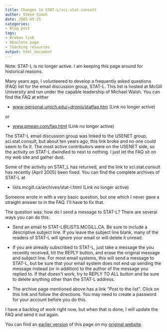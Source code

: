 ```yaml
---
title: Changes to STAT-L/sci.stat.consult
author: Steve Simon
date: 2005-05-25
categories:
- Blog post
tags:
- Broken link
- Obsolete page
- Teaching resources
output: html_document
---
```


Note: STAT-L is no longer active. I am keeping this page around for historical reasons.

Many years ago, I volunteered to develop a frequently asked questions (FAQ) list for the email discussion group, STAT-L. This list is hosted at McGill University and run under the capable leadership of Michael Walsh. You can find the FAQ at either

- www-personal.umich.edu/~dronis/statfaq.htm (Link no longer active)

or

- www.pmean.com/faq.html (Link no longer active)

The STAT-L email discussion group was linked to the USENET group, sci.stat.consult, but about ten years ago, this link broke and no one could seem to fix it. The most active contributors were on the USENET side, so the activity on STAT-L dwindled to next to nothing. I just let the FAQ sit on my web site and gather dust.

Some of the activity on STAT\_L has returned, and the link to sci.stat.consult has recently (April 2005) been fixed. You can find the complete archives of STAT-L at

- lists.mcgill.ca/archives/stat-l.html (Link no longer active)

Someone wrote in with a very basic question, but one which I never gave a straight answer to in the FAQ. I'll have to fix that.

The question was: how do I send a message to STAT-L? There are several ways you can do this.

- Send an email to STAT-L\@LISTS.MCGILL.CA. Be sure to include a descriptive subject line. If you leave the subject line blank, many of the readers of STAT-L will ignore your email or will delete it unread.

- If you are already subscribed to STAT-L, just take a message the you recently received, hit the REPLY button, and erase the original message and subject line. For most email systems, this will send a message to STAT-L, but be sure that your email system does not end up sending the message instead (or in addition) to the author of the message you replied to. If that doesn't work, try to REPLY TO ALL button and be sure to delete anything other than the STAT-L address.

- The archive page mentioned above has a link "Post to the list". Click on this link and follow the directions. You may need to create a password for your account before you do this.

I have a backlog of work right now, but when that is done, I will update the FAQ and send it out again.

You can find an [earlier version][sim1] of this page on my [original website][sim2].

[sim1]: http://www.pmean.com/05/ChangesStatL.html
[sim2]: http://www.pmean.com/original_site.html
